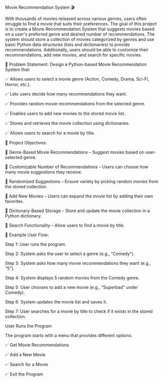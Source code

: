 Movie Recommendation System 🎬

With thousands of movies released across various genres, users often struggle to find a movie that suits their preferences.
The goal of this project is to create a Movie Recommendation System that suggests movies based on a user's preferred genre and desired number of recommendations.
The system should store a collection of movies categorized by genres and use basic Python data structures (lists and dictionaries) to provide recommendations.
Additionally, users should be able to customize their recommendations, add new movies, and search for specific movies.

📌 Problem Statement: Design a Python-based Movie Recommendation System that:

✅ Allows users to select a movie genre (Action, Comedy, Drama, Sci-Fi, Horror, etc.).

✅ Lets users decide how many recommendations they want.

✅ Provides random movie recommendations from the selected genre.

✅ Enables users to add new movies to the stored movie list.

✅ Stores and retrieves the movie collection using dictionaries.

✅ Allows users to search for a movie by title.

📌 Project Objectives:

🔹 Genre-Based Movie Recommendations – Suggest movies based on user-selected genre.

🔹 Customizable Number of Recommendations – Users can choose how many movie suggestions they receive.

🔹 Randomized Suggestions – Ensure variety by picking random movies from the stored collection.

🔹 Add New Movies – Users can expand the movie list by adding their own favorites.

🔹 Dictionary-Based Storage – Store and update the movie collection in a Python dictionary.

🔹 Search Functionality – Allow users to find a movie by title.

📌 Example User Flow:

Step 1: User runs the program.

Step 2: System asks the user to select a genre (e.g., "Comedy").

Step 3: System asks how many movie recommendations they want (e.g., "5").

Step 4: System displays 5 random movies from the Comedy genre.

Step 5: User chooses to add a new movie (e.g., "Superbad" under Comedy).

Step 6: System updates the movie list and saves it.

Step 7: User searches for a movie by title to check if it exists in the stored collection.

User Runs the Program

The program starts with a menu that provides different options:

✅ Get Movie Recommendations

✅ Add a New Movie

✅ Search for a Movie

✅ Exit the Program
